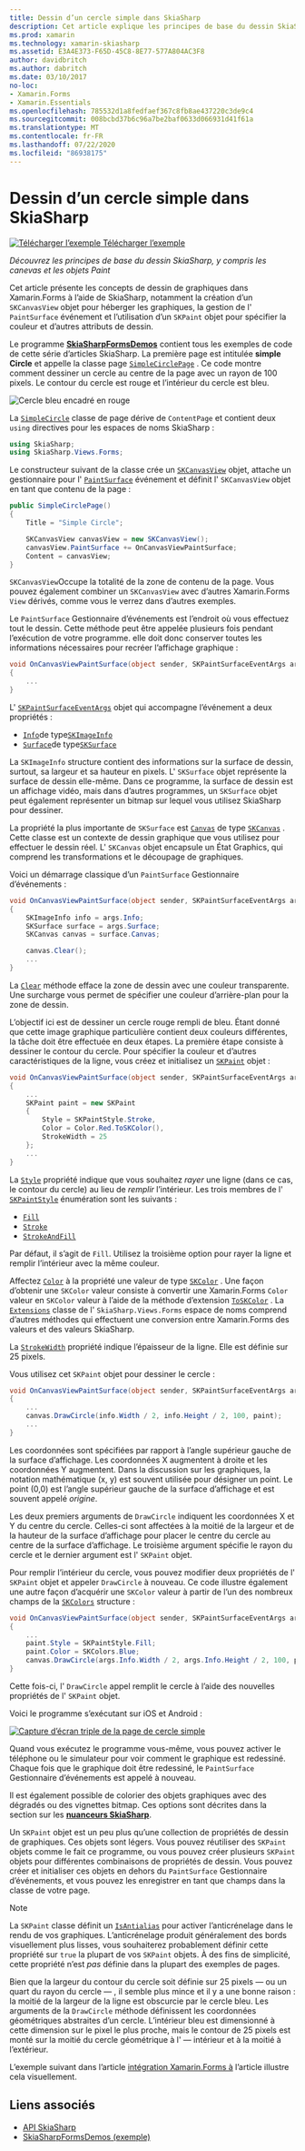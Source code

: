 ```yaml
---
title: Dessin d’un cercle simple dans SkiaSharp
description: Cet article explique les principes de base du dessin SkiaSharp, y compris les canevas et les objets Paint, dans Xamarin.Forms les applications et illustre cela avec un exemple de code.
ms.prod: xamarin
ms.technology: xamarin-skiasharp
ms.assetid: E3A4E373-F65D-45C8-8E77-577A804AC3F8
author: davidbritch
ms.author: dabritch
ms.date: 03/10/2017
no-loc:
- Xamarin.Forms
- Xamarin.Essentials
ms.openlocfilehash: 785532d1a8fedfaef367c8fb8ae437220c3de9c4
ms.sourcegitcommit: 008bcbd37b6c96a7be2baf0633d066931d41f61a
ms.translationtype: MT
ms.contentlocale: fr-FR
ms.lasthandoff: 07/22/2020
ms.locfileid: "86938175"
---
```

# <a name="drawing-a-simple-circle-in-skiasharp"></a>Dessin d’un cercle simple dans SkiaSharp

[![Télécharger l’exemple](~/media/shared/download.png) Télécharger l’exemple](https://docs.microsoft.com/samples/xamarin/xamarin-forms-samples/skiasharpforms-demos)

_Découvrez les principes de base du dessin SkiaSharp, y compris les canevas et les objets Paint_

Cet article présente les concepts de dessin de graphiques dans Xamarin.Forms à l’aide de SkiaSharp, notamment la création d’un `SKCanvasView` objet pour héberger les graphiques, la gestion de l' `PaintSurface` événement et l’utilisation d’un `SKPaint` objet pour spécifier la couleur et d’autres attributs de dessin.

Le programme [**SkiaSharpFormsDemos**](https://docs.microsoft.com/samples/xamarin/xamarin-forms-samples/skiasharpforms-demos) contient tous les exemples de code de cette série d’articles SkiaSharp. La première page est intitulée **simple Circle** et appelle la classe page [`SimpleCirclePage`](https://github.com/xamarin/xamarin-forms-samples/blob/master/SkiaSharpForms/Demos/Demos/SkiaSharpFormsDemos/Basics/SimpleCirclePage.cs) . Ce code montre comment dessiner un cercle au centre de la page avec un rayon de 100 pixels. Le contour du cercle est rouge et l’intérieur du cercle est bleu.

![Cercle bleu encadré en rouge](circle-images/circleexample.png)

La [`SimpleCircle`](https://github.com/xamarin/xamarin-forms-samples/blob/master/SkiaSharpForms/Demos/Demos/SkiaSharpFormsDemos/Basics/SimpleCirclePage.cs) classe de page dérive de `ContentPage` et contient deux `using` directives pour les espaces de noms SkiaSharp :

```csharp
using SkiaSharp;
using SkiaSharp.Views.Forms;
```

Le constructeur suivant de la classe crée un [`SKCanvasView`](xref:SkiaSharp.Views.Forms.SKCanvasView) objet, attache un gestionnaire pour l' [`PaintSurface`](xref:SkiaSharp.Views.Forms.SKCanvasView.PaintSurface) événement et définit l' `SKCanvasView` objet en tant que contenu de la page :

```csharp
public SimpleCirclePage()
{
    Title = "Simple Circle";

    SKCanvasView canvasView = new SKCanvasView();
    canvasView.PaintSurface += OnCanvasViewPaintSurface;
    Content = canvasView;
}
```

`SKCanvasView`Occupe la totalité de la zone de contenu de la page. Vous pouvez également combiner un `SKCanvasView` avec d’autres Xamarin.Forms `View` dérivés, comme vous le verrez dans d’autres exemples.

Le `PaintSurface` Gestionnaire d’événements est l’endroit où vous effectuez tout le dessin. Cette méthode peut être appelée plusieurs fois pendant l’exécution de votre programme. elle doit donc conserver toutes les informations nécessaires pour recréer l’affichage graphique :

```csharp
void OnCanvasViewPaintSurface(object sender, SKPaintSurfaceEventArgs args)
{
    ...
}

```

L' [`SKPaintSurfaceEventArgs`](xref:SkiaSharp.Views.Forms.SKPaintSurfaceEventArgs) objet qui accompagne l’événement a deux propriétés :

- [`Info`](xref:SkiaSharp.Views.Forms.SKPaintSurfaceEventArgs.Info)de type[`SKImageInfo`](xref:SkiaSharp.SKImageInfo)
- [`Surface`](xref:SkiaSharp.Views.Forms.SKPaintSurfaceEventArgs.Surface)de type[`SKSurface`](xref:SkiaSharp.SKSurface)

La `SKImageInfo` structure contient des informations sur la surface de dessin, surtout, sa largeur et sa hauteur en pixels. L' `SKSurface` objet représente la surface de dessin elle-même. Dans ce programme, la surface de dessin est un affichage vidéo, mais dans d’autres programmes, un `SKSurface` objet peut également représenter un bitmap sur lequel vous utilisez SkiaSharp pour dessiner.

La propriété la plus importante de `SKSurface` est [`Canvas`](xref:SkiaSharp.SKSurface.Canvas) de type [`SKCanvas`](xref:SkiaSharp.SKCanvas) . Cette classe est un contexte de dessin graphique que vous utilisez pour effectuer le dessin réel. L' `SKCanvas` objet encapsule un État Graphics, qui comprend les transformations et le découpage de graphiques.

Voici un démarrage classique d’un `PaintSurface` Gestionnaire d’événements :

```csharp
void OnCanvasViewPaintSurface(object sender, SKPaintSurfaceEventArgs args)
{
    SKImageInfo info = args.Info;
    SKSurface surface = args.Surface;
    SKCanvas canvas = surface.Canvas;

    canvas.Clear();
    ...
}

```

La [`Clear`](xref:SkiaSharp.SKCanvas.Clear) méthode efface la zone de dessin avec une couleur transparente. Une surcharge vous permet de spécifier une couleur d’arrière-plan pour la zone de dessin.

L’objectif ici est de dessiner un cercle rouge rempli de bleu. Étant donné que cette image graphique particulière contient deux couleurs différentes, la tâche doit être effectuée en deux étapes. La première étape consiste à dessiner le contour du cercle. Pour spécifier la couleur et d’autres caractéristiques de la ligne, vous créez et initialisez un [`SKPaint`](xref:SkiaSharp.SKPaint) objet :

```csharp
void OnCanvasViewPaintSurface(object sender, SKPaintSurfaceEventArgs args)
{
    ...
    SKPaint paint = new SKPaint
    {
        Style = SKPaintStyle.Stroke,
        Color = Color.Red.ToSKColor(),
        StrokeWidth = 25
    };
    ...
}
```

La [`Style`](xref:SkiaSharp.SKPaint.Style) propriété indique que vous souhaitez *rayer* une ligne (dans ce cas, le contour du cercle) au lieu de *remplir* l’intérieur. Les trois membres de l' [`SKPaintStyle`](xref:SkiaSharp.SKPaintStyle) énumération sont les suivants :

- [`Fill`](xref:SkiaSharp.SKPaintStyle.Fill)
- [`Stroke`](xref:SkiaSharp.SKPaintStyle.Stroke)
- [`StrokeAndFill`](xref:SkiaSharp.SKPaintStyle.StrokeAndFill)

Par défaut, il s’agit de `Fill`. Utilisez la troisième option pour rayer la ligne et remplir l’intérieur avec la même couleur.

Affectez [`Color`](xref:SkiaSharp.SKPaint.Color) à la propriété une valeur de type [`SKColor`](xref:SkiaSharp.SKColor) . Une façon d’obtenir une `SKColor` valeur consiste à convertir une Xamarin.Forms `Color` valeur en `SKColor` valeur à l’aide de la méthode d’extension [`ToSKColor`](xref:SkiaSharp.Views.Forms.Extensions.ToSKColor*) . La [`Extensions`](xref:SkiaSharp.Views.Forms.Extensions) classe de l' `SkiaSharp.Views.Forms` espace de noms comprend d’autres méthodes qui effectuent une conversion entre Xamarin.Forms des valeurs et des valeurs SkiaSharp.

La [`StrokeWidth`](xref:SkiaSharp.SKPaint.StrokeWidth) propriété indique l’épaisseur de la ligne. Elle est définie sur 25 pixels.

Vous utilisez cet `SKPaint` objet pour dessiner le cercle :

```csharp
void OnCanvasViewPaintSurface(object sender, SKPaintSurfaceEventArgs args)
{
    ...
    canvas.DrawCircle(info.Width / 2, info.Height / 2, 100, paint);
    ...
}
```

Les coordonnées sont spécifiées par rapport à l’angle supérieur gauche de la surface d’affichage. Les coordonnées X augmentent à droite et les coordonnées Y augmentent. Dans la discussion sur les graphiques, la notation mathématique (x, y) est souvent utilisée pour désigner un point. Le point (0,0) est l’angle supérieur gauche de la surface d’affichage et est souvent appelé *origine*.

Les deux premiers arguments de `DrawCircle` indiquent les coordonnées X et Y du centre du cercle. Celles-ci sont affectées à la moitié de la largeur et de la hauteur de la surface d’affichage pour placer le centre du cercle au centre de la surface d’affichage. Le troisième argument spécifie le rayon du cercle et le dernier argument est l' `SKPaint` objet.

Pour remplir l’intérieur du cercle, vous pouvez modifier deux propriétés de l' `SKPaint` objet et appeler `DrawCircle` à nouveau. Ce code illustre également une autre façon d’acquérir une `SKColor` valeur à partir de l’un des nombreux champs de la [`SKColors`](xref:SkiaSharp.SKColors) structure :

```csharp
void OnCanvasViewPaintSurface(object sender, SKPaintSurfaceEventArgs args)
{
    ...
    paint.Style = SKPaintStyle.Fill;
    paint.Color = SKColors.Blue;
    canvas.DrawCircle(args.Info.Width / 2, args.Info.Height / 2, 100, paint);
}
```

Cette fois-ci, l' `DrawCircle` appel remplit le cercle à l’aide des nouvelles propriétés de l' `SKPaint` objet.

Voici le programme s’exécutant sur iOS et Android :

[![Capture d’écran triple de la page de cercle simple](circle-images/simplecircle-small.png)](circle-images/simplecircle-large.png#lightbox "Capture d’écran triple de la page de cercle simple")

Quand vous exécutez le programme vous-même, vous pouvez activer le téléphone ou le simulateur pour voir comment le graphique est redessiné. Chaque fois que le graphique doit être redessiné, le `PaintSurface` Gestionnaire d’événements est appelé à nouveau.

Il est également possible de colorier des objets graphiques avec des dégradés ou des vignettes bitmap. Ces options sont décrites dans la section sur les [**nuanceurs SkiaSharp**](../effects/shaders/index.md).

Un `SKPaint` objet est un peu plus qu’une collection de propriétés de dessin de graphiques. Ces objets sont légers. Vous pouvez réutiliser des `SKPaint` objets comme le fait ce programme, ou vous pouvez créer plusieurs `SKPaint` objets pour différentes combinaisons de propriétés de dessin. Vous pouvez créer et initialiser ces objets en dehors du `PaintSurface` Gestionnaire d’événements, et vous pouvez les enregistrer en tant que champs dans la classe de votre page.

> [!NOTE]
> La `SKPaint` classe définit un [`IsAntialias`](xref:SkiaSharp.SKPaint.IsAntialias) pour activer l’anticrénelage dans le rendu de vos graphiques. L’anticrénelage produit généralement des bords visuellement plus lisses, vous souhaiterez probablement définir cette propriété sur `true` la plupart de vos `SKPaint` objets. À des fins de simplicité, cette propriété n’est _pas_ définie dans la plupart des exemples de pages.

Bien que la largeur du contour du cercle soit définie sur 25 pixels &mdash; ou un quart du rayon du cercle &mdash; , il semble plus mince et il y a une bonne raison : la moitié de la largeur de la ligne est obscurcie par le cercle bleu. Les arguments de la `DrawCircle` méthode définissent les coordonnées géométriques abstraites d’un cercle. L’intérieur bleu est dimensionné à cette dimension sur le pixel le plus proche, mais le contour de 25 pixels est monté sur la moitié du cercle géométrique à l' &mdash; intérieur et à la moitié à l’extérieur.

L’exemple suivant dans l’article [intégration Xamarin.Forms à](~/xamarin-forms/user-interface/graphics/skiasharp/basics/integration.md) l’article illustre cela visuellement.

## <a name="related-links"></a>Liens associés

- [API SkiaSharp](https://docs.microsoft.com/dotnet/api/skiasharp)
- [SkiaSharpFormsDemos (exemple)](https://docs.microsoft.com/samples/xamarin/xamarin-forms-samples/skiasharpforms-demos)
